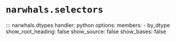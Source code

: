 # `narwhals.selectors`

::: narwhals.dtypes
    handler: python
    options:
      members:
        - by_dtype
      show_root_heading: false
      show_source: false
      show_bases: false

